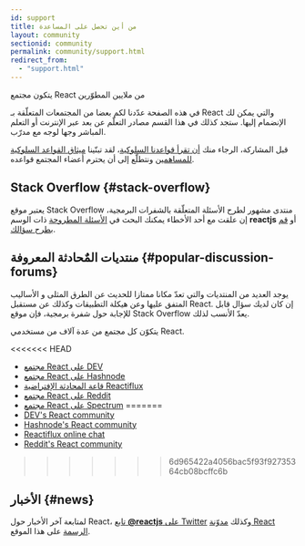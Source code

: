 ```yaml
---
id: support
title: من أين تحصل على المساعدة
layout: community
sectionid: community
permalink: community/support.html
redirect_from:
  - "support.html"
---
```


يتكون  مجتمع React من ملايين المطوّرين

في هذه الصفحة عدّدنا لكم بعضا من المجتمعات المتعلّقة بـ React والتي يمكن لك الإنضمام إليها.
ستجد كذلك في هذا القسم مصادر التعلّم عن بعد عبر الإنترنت أو التعلم المباشر وجها لوجه مع مدرّب. 

قبل المشاركة، الرجاء منك [أن تقرأ قواعدنا السلوكية](https://github.com/facebook/react/blob/master/CODE_OF_CONDUCT.md)، لقد تبنّينا [ميثاق القواعد السلوكية للمساهمين](https://www.contributor-covenant.org/ar/version/1/4/code-of-conduct) ونتطلّع إلى أن يحترم أعضاء المجتمع قواعده.

## Stack Overflow {#stack-overflow}

يعتبر موقع Stack Overflow منتدى مشهور لطرح الأسئلة المتعلّقة بالشفرات البرمجية، إن علقت مع أحد الأخطاء يمكنك البحث في [الأسئلة المطروحة](https://stackoverflow.com/questions/tagged/reactjs) ذات الوسم **reactjs** أو [قم بطرح سؤالك](https://stackoverflow.com/questions/ask?tags=reactjs).

## منتديات المٌحادثة المعروفة {#popular-discussion-forums}

يوجد العديد من المنتديات والتي تعدّ مكانا ممتازا للحديث عن الطرق المثلى و الأساليب المتفق عليها وعن هيكلة التطبيقات وكذلك عن مستقبل React. إن كان لديك سؤال قابل للإجابة حول شفرة برمجية، فإن موقع Stack Overflow يعدّ الأنسب لذلك.

يتكوّن كل مجتمع من عدة آلاف من مستخدمي React.

<<<<<<< HEAD
* [مجتمع React على DEV](https://dev.to/t/react)
* [مجتمع React على Hashnode](https://hashnode.com/n/reactjs)
* [قاعة المحادثة الإفتراضية Reactiflux](https://discord.gg/reactiflux)
* [مجتمع React على Reddit](https://www.reddit.com/r/reactjs/)
* [مجتمع React على Spectrum](https://spectrum.chat/react)
=======
* [DEV's React community](https://dev.to/t/react)
* [Hashnode's React community](https://hashnode.com/n/reactjs)
* [Reactiflux online chat](https://discord.gg/reactiflux)
* [Reddit's React community](https://www.reddit.com/r/reactjs/)
>>>>>>> 6d965422a4056bac5f93f92735364cb08bcffc6b

## الأخبار {#news}

لمتابعة آخر الأخبار حول React، [تابع **@reactjs** على Twitter](https://twitter.com/reactjs) وكذلك [مدوّنة React الرسمة](/blog/) على هذا الموقع.
